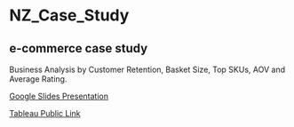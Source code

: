# NZ_Case_Study
## e-commerce case study

Business Analysis by Customer Retention, Basket Size, 
Top SKUs, AOV and Average Rating.

<a href="https://docs.google.com/presentation/d/1DcW7QfniRAjxMOApd4tarjapJdheeMOt1_BontmUs4c/edit#slide=id.gc6f73a04f_0_20"> Google Slides Presentation </a>

<a href="https://public.tableau.com/profile/stephanie.m.juniper#!/vizhome/NZCaseStudy/OrdersbyCustomerType?publish=yes">Tableau Public Link</a>